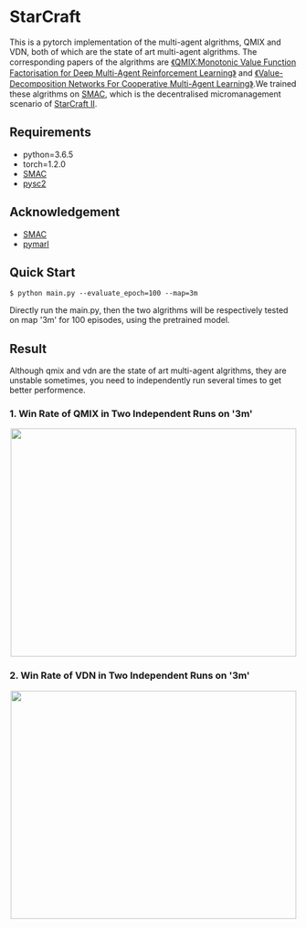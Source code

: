 # StarCraft
This is a pytorch implementation of the multi-agent algrithms, QMIX and VDN, both of which are the state of art multi-agent algrithms. The corresponding papers of the algrithms are [《QMIX:Monotonic Value Function Factorisation for Deep Multi-Agent Reinforcement Learning》](https://arxiv.org/abs/1803.11485) and [《Value-Decomposition Networks For Cooperative Multi-Agent Learning》](https://arxiv.org/abs/1706.05296).We trained these algrithms on [SMAC](https://github.com/oxwhirl/smac), which is the decentralised micromanagement scenario of [StarCraft II](https://en.wikipedia.org/wiki/StarCraft_II:_Wings_of_Liberty).

## Requirements

- python=3.6.5
- torch=1.2.0
- [SMAC](https://github.com/oxwhirl/smac)
- [pysc2](https://github.com/deepmind/pysc2)

## Acknowledgement

+ [SMAC](https://github.com/oxwhirl/smac)
+ [pymarl](https://github.com/oxwhirl/pymarl)

## Quick Start

```shell
$ python main.py --evaluate_epoch=100 --map=3m
```

Directly run the main.py, then the two algrithms will be respectively tested on map '3m' for 100 episodes, using the pretrained model.

## Result
Although qmix and vdn are the state of art multi-agent algrithms, they are unstable sometimes, you need to independently run several times to get better performence.

### 1. Win Rate of QMIX in Two Independent Runs on '3m'
<div align=center><img width = '500' height ='400' src ="https://github.com/starry-sky6688/StarCraft/blob/master/model/qmix/compare.png"/></div>

### 2. Win Rate of VDN in Two Independent Runs on '3m'
<div align=center><img width = '500' height ='400' src ="https://github.com/starry-sky6688/StarCraft/blob/master/model/vdn/compare.png"/></div>
